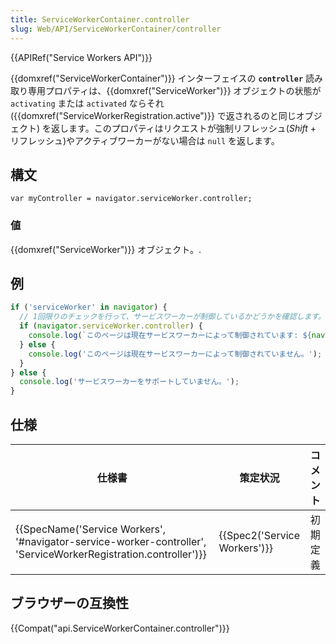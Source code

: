 ```yaml
---
title: ServiceWorkerContainer.controller
slug: Web/API/ServiceWorkerContainer/controller
---
```

{{APIRef("Service Workers API")}}

{{domxref("ServiceWorkerContainer")}} インターフェイスの **`controller`** 読み取り専用プロパティは、{{domxref("ServiceWorker")}} オブジェクトの状態が `activating` または `activated` ならそれ ({{domxref("ServiceWorkerRegistration.active")}} で返されるのと同じオブジェクト) を返します。このプロパティはリクエストが強制リフレッシュ(_Shift_ + リフレッシュ)やアクティブワーカーがない場合は `null` を返します。

## 構文

```
var myController = navigator.serviceWorker.controller;
```

### 値

{{domxref("ServiceWorker")}} オブジェクト。.

## 例

```js
if ('serviceWorker' in navigator) {
  // 1回限りのチェックを行って、サービスワーカーが制御しているかどうかを確認します。
  if (navigator.serviceWorker.controller) {
    console.log(`このページは現在サービスワーカーによって制御されています: ${navigator.serviceWorker.controller}`);
  } else {
    console.log('このページは現在サービスワーカーによって制御されていません。');
  }
} else {
  console.log('サービスワーカーをサポートしていません。');
}
```

## 仕様

| 仕様書                                                                                                                                               | 策定状況                             | コメント |
| ---------------------------------------------------------------------------------------------------------------------------------------------------- | ------------------------------------ | -------- |
| {{SpecName('Service Workers', '#navigator-service-worker-controller', 'ServiceWorkerRegistration.controller')}} | {{Spec2('Service Workers')}} | 初期定義 |

## ブラウザーの互換性

{{Compat("api.ServiceWorkerContainer.controller")}}

